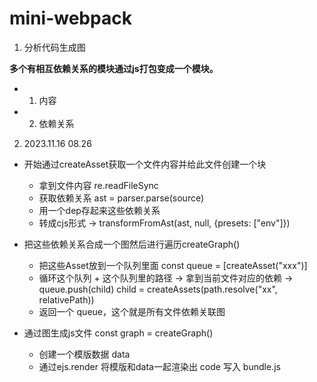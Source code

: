 # mini-webpack

1. 分析代码生成图

**多个有相互依赖关系的模块通过js打包变成一个模块。**

- 1. 内容

- 2. 依赖关系

2. 2023.11.16 08.26

- 开始通过createAsset获取一个文件内容并给此文件创建一个块
  - 拿到文件内容 re.readFileSync
  - 获取依赖关系 ast = parser.parse(source)
  - 用一个dep存起来这些依赖关系
  - 转成cjs形式 -> transformFromAst(ast, null, {presets: ["env"]})

- 把这些依赖关系合成一个图然后进行遍历createGraph()
  - 把这些Asset放到一个队列里面 const queue = [createAsset("xxx")]
  - 循环这个队列 + 这个队列里的路径 -> 拿到当前文件对应的依赖 -> queue.push(child) child = createAssets(path.resolve("xx", relativePath))
  - 返回一个 queue，这个就是所有文件依赖关联图

- 通过图生成js文件 const graph = createGraph()
  - 创建一个模版数据 data
  - 通过ejs.render 将模版和data一起渲染出 code 写入 bundle.js